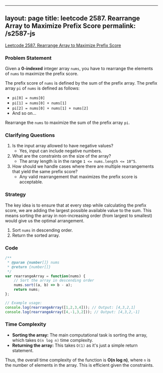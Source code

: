 
---
layout: page
title: leetcode 2587. Rearrange Array to Maximize Prefix Score
permalink: /s2587-js
---
[Leetcode 2587. Rearrange Array to Maximize Prefix Score](https://algoadvance.github.io/algoadvance/l2587)
### Problem Statement

Given a **0-indexed** integer array `nums`, you have to rearrange the elements of `nums` to maximize the prefix score.

The prefix score of `nums` is defined by the sum of the prefix array. The prefix array `pi` of `nums` is defined as follows:
- `pi[0] = nums[0]`
- `pi[1] = nums[0] + nums[1]`
- `pi[2] = nums[0] + nums[1] + nums[2]`
- And so on...

Rearrange the `nums` to maximize the sum of the prefix array `pi`.

### Clarifying Questions

1. Is the input array allowed to have negative values?
   - Yes, input can include negative numbers.
2. What are the constraints on the size of the array?
   - The array length is in the range `1 <= nums.length <= 10^5`.
3. How should we handle cases where there are multiple rearrangements that yield the same prefix score?
   - Any valid rearrangement that maximizes the prefix score is acceptable.

### Strategy

The key idea is to ensure that at every step while calculating the prefix score, we are adding the largest possible available value to the sum. This means sorting the array in non-increasing order (from largest to smallest) would give us the optimal arrangement.

1. Sort `nums` in descending order.
2. Return the sorted array.

### Code

```javascript
/**
 * @param {number[]} nums
 * @return {number[]}
 */
var rearrangeArray = function(nums) {
    // Sort the array in descending order
    nums.sort((a, b) => b - a);
    return nums;
};

// Example usage:
console.log(rearrangeArray([1,2,3,4])); // Output: [4,3,2,1]
console.log(rearrangeArray([4,-1,3,2])); // Output: [4,3,2,-1]
```

### Time Complexity

- **Sorting the array:** The main computational task is sorting the array, which takes `O(n log n)` time complexity.
- **Returning the array:** This takes `O(1)` as it's just a simple return statement.

Thus, the overall time complexity of the function is **O(n log n)**, where `n` is the number of elements in the array. This is efficient given the constraints.